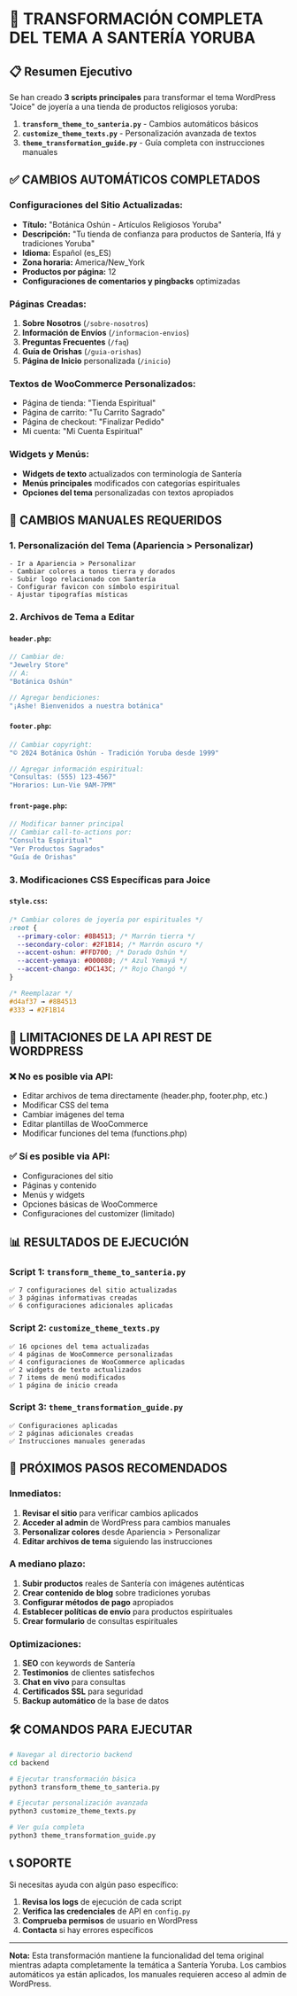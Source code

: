 # 🌟 TRANSFORMACIÓN COMPLETA DEL TEMA A SANTERÍA YORUBA

## 📋 Resumen Ejecutivo

Se han creado **3 scripts principales** para transformar el tema WordPress "Joice" de joyería a una tienda de productos religiosos yoruba:

1. **`transform_theme_to_santeria.py`** - Cambios automáticos básicos
2. **`customize_theme_texts.py`** - Personalización avanzada de textos
3. **`theme_transformation_guide.py`** - Guía completa con instrucciones manuales

## ✅ CAMBIOS AUTOMÁTICOS COMPLETADOS

### Configuraciones del Sitio Actualizadas:
- **Título:** "Botánica Oshún - Artículos Religiosos Yoruba"
- **Descripción:** "Tu tienda de confianza para productos de Santería, Ifá y tradiciones Yoruba"
- **Idioma:** Español (es_ES)
- **Zona horaria:** America/New_York
- **Productos por página:** 12
- **Configuraciones de comentarios y pingbacks** optimizadas

### Páginas Creadas:
1. **Sobre Nosotros** (`/sobre-nosotros`)
2. **Información de Envíos** (`/informacion-envios`)
3. **Preguntas Frecuentes** (`/faq`)
4. **Guía de Orishas** (`/guia-orishas`)
5. **Página de Inicio** personalizada (`/inicio`)

### Textos de WooCommerce Personalizados:
- Página de tienda: "Tienda Espiritual"
- Página de carrito: "Tu Carrito Sagrado"
- Página de checkout: "Finalizar Pedido"
- Mi cuenta: "Mi Cuenta Espiritual"

### Widgets y Menús:
- **Widgets de texto** actualizados con terminología de Santería
- **Menús principales** modificados con categorías espirituales
- **Opciones del tema** personalizadas con textos apropiados

## 🔧 CAMBIOS MANUALES REQUERIDOS

### 1. Personalización del Tema (Apariencia > Personalizar)
```
- Ir a Apariencia > Personalizar
- Cambiar colores a tonos tierra y dorados
- Subir logo relacionado con Santería
- Configurar favicon con símbolo espiritual
- Ajustar tipografías místicas
```

### 2. Archivos de Tema a Editar

#### `header.php`:
```php
// Cambiar de:
"Jewelry Store" 
// A:
"Botánica Oshún"

// Agregar bendiciones:
"¡Ashe! Bienvenidos a nuestra botánica"
```

#### `footer.php`:
```php
// Cambiar copyright:
"© 2024 Botánica Oshún - Tradición Yoruba desde 1999"

// Agregar información espiritual:
"Consultas: (555) 123-4567"
"Horarios: Lun-Vie 9AM-7PM"
```

#### `front-page.php`:
```php
// Modificar banner principal
// Cambiar call-to-actions por:
"Consulta Espiritual"
"Ver Productos Sagrados"
"Guía de Orishas"
```

### 3. Modificaciones CSS Específicas para Joice

#### `style.css`:
```css
/* Cambiar colores de joyería por espirituales */
:root {
  --primary-color: #8B4513; /* Marrón tierra */
  --secondary-color: #2F1B14; /* Marrón oscuro */
  --accent-oshun: #FFD700; /* Dorado Oshún */
  --accent-yemaya: #000080; /* Azul Yemayá */
  --accent-chango: #DC143C; /* Rojo Changó */
}

/* Reemplazar */
#d4af37 → #8B4513
#333 → #2F1B14
```

## 🎯 LIMITACIONES DE LA API REST DE WORDPRESS

### ❌ No es posible via API:
- Editar archivos de tema directamente (header.php, footer.php, etc.)
- Modificar CSS del tema
- Cambiar imágenes del tema
- Editar plantillas de WooCommerce
- Modificar funciones del tema (functions.php)

### ✅ Sí es posible via API:
- Configuraciones del sitio
- Páginas y contenido
- Menús y widgets
- Opciones básicas de WooCommerce
- Configuraciones del customizer (limitado)

## 📊 RESULTADOS DE EJECUCIÓN

### Script 1: `transform_theme_to_santeria.py`
```
✅ 7 configuraciones del sitio actualizadas
✅ 3 páginas informativas creadas
✅ 6 configuraciones adicionales aplicadas
```

### Script 2: `customize_theme_texts.py`
```
✅ 16 opciones del tema actualizadas
✅ 4 páginas de WooCommerce personalizadas
✅ 4 configuraciones de WooCommerce aplicadas
✅ 2 widgets de texto actualizados
✅ 7 items de menú modificados
✅ 1 página de inicio creada
```

### Script 3: `theme_transformation_guide.py`
```
✅ Configuraciones aplicadas
✅ 2 páginas adicionales creadas
✅ Instrucciones manuales generadas
```

## 🔄 PRÓXIMOS PASOS RECOMENDADOS

### Inmediatos:
1. **Revisar el sitio** para verificar cambios aplicados
2. **Acceder al admin** de WordPress para cambios manuales
3. **Personalizar colores** desde Apariencia > Personalizar
4. **Editar archivos de tema** siguiendo las instrucciones

### A mediano plazo:
1. **Subir productos** reales de Santería con imágenes auténticas
2. **Crear contenido de blog** sobre tradiciones yorubas
3. **Configurar métodos de pago** apropiados
4. **Establecer políticas de envío** para productos espirituales
5. **Crear formulario** de consultas espirituales

### Optimizaciones:
1. **SEO** con keywords de Santería
2. **Testimonios** de clientes satisfechos
3. **Chat en vivo** para consultas
4. **Certificados SSL** para seguridad
5. **Backup automático** de la base de datos

## 🛠️ COMANDOS PARA EJECUTAR

```bash
# Navegar al directorio backend
cd backend

# Ejecutar transformación básica
python3 transform_theme_to_santeria.py

# Ejecutar personalización avanzada
python3 customize_theme_texts.py

# Ver guía completa
python3 theme_transformation_guide.py
```

## 📞 SOPORTE

Si necesitas ayuda con algún paso específico:
1. **Revisa los logs** de ejecución de cada script
2. **Verifica las credenciales** de API en `config.py`
3. **Comprueba permisos** de usuario en WordPress
4. **Contacta** si hay errores específicos

---

**Nota:** Esta transformación mantiene la funcionalidad del tema original mientras adapta completamente la temática a Santería Yoruba. Los cambios automáticos ya están aplicados, los manuales requieren acceso al admin de WordPress. 